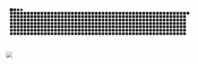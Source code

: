 ![snake gif](https://github.com/RogersHun/RogersHun/blob/output/github-contribution-grid-snake.svg)

<a href="버튼을 눌렀을 때 이동할 링크" target="_blank"><img src="https://img.shields.io/badge/뱃지레이블-배경색?style=plastic&logo=appveyor&logoColor=#797979 "/></a>



